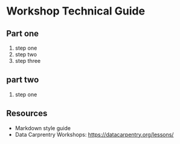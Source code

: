 # Workshop Technical Guide

## Part one

1. step one
1. step two
1. step three

## part two

1. step one


## Resources

- Markdown style guide
- Data Carprentry Workshops: https://datacarpentry.org/lessons/ 
